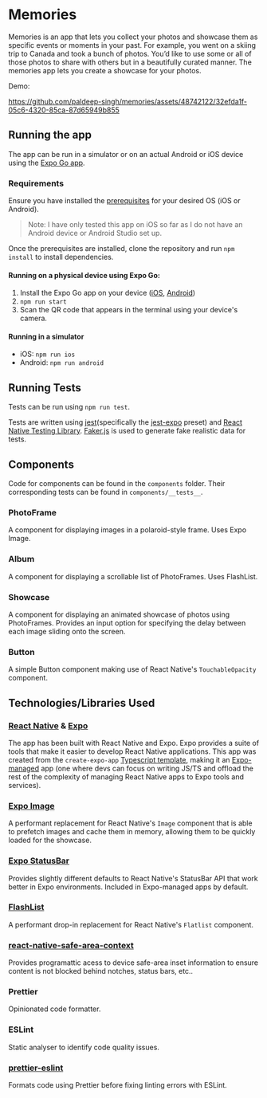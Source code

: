 # Memories

Memories is an app that lets you collect your photos and showcase them as specific events or moments in your past. For example, you went on a skiing trip to Canada and took a bunch of photos. You’d like to use some or all of those photos to share with others but in a beautifully curated manner. The memories app lets you create a showcase for your photos.

Demo:

https://github.com/paldeep-singh/memories/assets/48742122/32efda1f-05c6-4320-85ca-87d65949b855



## Running the app

The app can be run in a simulator or on an actual Android or iOS device using the [Expo Go app](https://expo.dev/go).

### Requirements

Ensure you have installed the [prerequisites](https://docs.expo.dev/guides/local-app-development/#prerequisites) for your desired OS (iOS or Android).

> Note: I have only tested this app on iOS so far as I do not have an Android device or Android Studio set up.

Once the prerequisites are installed, clone the repository and run `npm install` to install dependencies.

#### Running on a physical device using Expo Go:

1. Install the Expo Go app on your device ([iOS](https://apps.apple.com/us/app/expo-go/id982107779), [Android](https://play.google.com/store/apps/details?id=host.exp.exponent&pli=1))
2. `npm run start`
3. Scan the QR code that appears in the terminal using your device's camera.

#### Running in a simulator

- iOS: `npm run ios`
- Android: `npm run android`

## Running Tests

Tests can be run using `npm run test`.

Tests are written using [jest](https://jestjs.io/)(specifically the [jest-expo](https://www.npmjs.com/package/jest-expo) preset) and [React Native Testing Library](https://callstack.github.io/react-native-testing-library/). [Faker.js](https://fakerjs.dev/) is used to generate fake realistic data for tests.

## Components

Code for components can be found in the `components` folder. Their corresponding tests can be found in `components/__tests__`.

### PhotoFrame

A component for displaying images in a polaroid-style frame. Uses Expo Image.

### Album

A component for displaying a scrollable list of PhotoFrames. Uses FlashList.

### Showcase

A component for displaying an animated showcase of photos using PhotoFrames. Provides an input option for specifying the delay between each image sliding onto the screen.

### Button

A simple Button component making use of React Native's `TouchableOpacity` component.

## Technologies/Libraries Used

### [React Native](https://reactnative.dev/) & [Expo](https://docs.expo.dev/faq/)

The app has been built with React Native and Expo. Expo provides a suite of tools that make it easier to develop React Native applications. This app was created from the `create-expo-app` [Typescript template](https://docs.expo.dev/guides/typescript/#get-started), making it an [Expo-managed](https://docs.expo.dev/archive/managed-vs-bare/) app (one where devs can focus on writing JS/TS and offload the rest of the complexity of managing React Native apps to Expo tools and services).

### [Expo Image](https://docs.expo.dev/versions/latest/sdk/image/)

A performant replacement for React Native's `Image` component that is able to prefetch images and cache them in memory, allowing them to be quickly loaded for the showcase.

### [Expo StatusBar](https://docs.expo.dev/versions/latest/sdk/status-bar/)

Provides slightly different defaults to React Native's StatusBar API that work better in Expo environments. Included in Expo-managed apps by default.

### [FlashList](https://docs.expo.dev/versions/latest/sdk/flash-list/)

A performant drop-in replacement for React Native's `Flatlist` component.

### [react-native-safe-area-context](https://github.com/th3rdwave/react-native-safe-area-context)

Provides programattic acess to device safe-area inset information to ensure content is not blocked behind notches, status bars, etc..

### Prettier

Opinionated code formatter.

### ESLint

Static analyser to identify code quality issues.

### [prettier-eslint](https://github.com/prettier/prettier-eslint)

Formats code using Prettier before fixing linting errors with ESLint.
